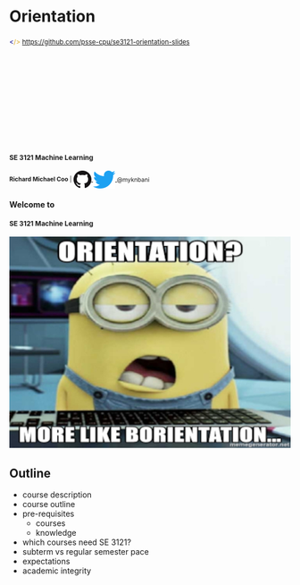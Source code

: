 Orientation
===========

<small>
  <span style="color: darkblue;">&lt;</span><span style="color: goldenrod;">/&gt;</span>
  <a href="https://github.com/psse-cpu/se3121-orientation-slides">
    https://github.com/psse-cpu/se3121-orientation-slides
  </a>
</small>

<h4 style="margin-top: 192px; font-size: 0.85em;">
  <span class="course-code">SE 3121</span>
  <span class="course-title">Machine Learning</span>
</h4>

<div style="font-size: 0.75em; margin-top: 16px;">
  <b>Richard Michael Coo</b> |

  <a href="https://github.com/myknbani">
    <img style="vertical-align: middle" src="images/github-32px.png" alt="github logo">
  </a>
  <a href="https://twitter.com/myknbani">
    <img style="vertical-align: middle" src="images/twitter-32px.png" alt="twitterlogo">
  </a>
  <span style="vertical-align: middle">@myknbani</span>
</div>



#### Welcome to

<h4 style="font-size: 0.85em;">
  <span class="course-code">SE 3121</span>
  <span class="course-title">Machine Learning</span>
</h4>

<img src="images/borientation.jpg" alt="borientation">



Outline
-------

* course description
* course outline
* pre-requisites
  - courses
  - knowledge
* which courses need SE 3121?
* subterm vs regular semester pace
* expectations
* academic integrity